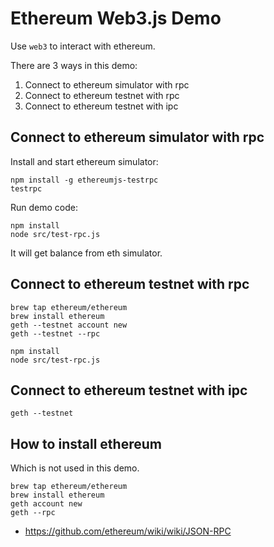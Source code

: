 Ethereum Web3.js Demo
=====================

Use `web3` to interact with ethereum.

There are 3 ways in this demo:

1. Connect to ethereum simulator with rpc
2. Connect to ethereum testnet with rpc
3. Connect to ethereum testnet with ipc

Connect to ethereum simulator with rpc
--------------------------------------

Install and start ethereum simulator:

```
npm install -g ethereumjs-testrpc
testrpc
```

Run demo code:

```
npm install
node src/test-rpc.js
```

It will get balance from eth simulator.

Connect to ethereum testnet with rpc
------------------------------------

```
brew tap ethereum/ethereum
brew install ethereum
geth --testnet account new
geth --testnet --rpc
```

```
npm install
node src/test-rpc.js
```


Connect to ethereum testnet with ipc
-------------------------------------

```
geth --testnet
```


How to install ethereum
-----------------------

Which is not used in this demo.

```
brew tap ethereum/ethereum
brew install ethereum
geth account new
geth --rpc
```

- <https://github.com/ethereum/wiki/wiki/JSON-RPC>
